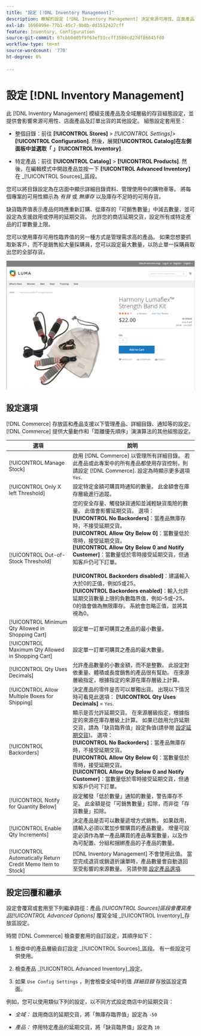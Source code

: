 ```yaml
---
title: "設定 [!DNL Inventory Management]"
description: 瞭解的設定 [!DNL Inventory Management] 決定來源可用性、店面產品和訂單出貨的選項。
exl-id: 1696999e-77b1-45c7-9b0b-dd1512427cff
feature: Inventory, Configuration
source-git-commit: 67cbb0d05f9f63ef51ccff3580cd27df86645fd0
workflow-type: tm+mt
source-wordcount: '770'
ht-degree: 0%

---
```


# 設定 [!DNL Inventory Management]

此 [!DNL Inventory Management] 模組支援產品及全域層級的存貨組態設定，並提供會影響來源可用性、店面產品及訂單出貨的其他設定。 組態設定套用至：

- 整個目錄：前往 **[!UICONTROL Stores]** > _[!UICONTROL Settings]_>**[!UICONTROL Configuration]**. 然後，展開&#x200B;**[!UICONTROL Catalog]**在左側面板中並選取「 」**[!UICONTROL Inventory]**.

- 特定產品：前往 **[!UICONTROL Catalog]** > **[!UICONTROL Products]**. 然後，在編輯模式中開啟產品並按一下 **[!UICONTROL Advanced Inventory]** 在 _[!UICONTROL Sources]_區段。

您可以將目錄設定為在店面中顯示詳細目錄資料、管理使用中的購物車等。 將每個專案的可用性顯示為 _有貨_ 或 _無庫存_ 以及庫存不足時的可用存貨。

缺貨臨界值表示產品何時應重新訂購、從庫存的「可銷售數量」中減去數量，並可設定為支援啟用或停用的延期交貨。 允許您的商店延期交貨，設定所有或特定產品的訂單數量上限。

您可以使用庫存可用性臨界值的另一種方式是管理需求高的產品。 如果您想要抓取新客戶，而不是銷售給大量採購員，您可以設定最大數量，以防止單一採購員取出您的全部存貨。

![有庫存的範例，只剩下1個](assets/storefront-stock-options-1-left.png)

## 設定選項

[!DNL Commerce] 存放區和產品支援以下管理產品、詳細目錄、通知等的設定。 [!DNL Commerce] 提供大量動作和「距離優先順序」演演算法的其他組態設定。

| 選項 | 說明 |
|--|--|
| [!UICONTROL Manage Stock] | 啟用 [!DNL Commerce] 以管理所有詳細目錄。 若此產品或此專案中的所有產品都使用存貨控制，則請設定 [!DNL Commerce]. 設定為時顯示更多選項 `Yes`. |
| [!UICONTROL Only X left Threshold] | 設定特定金額可購買時通知的數量。 此金額會在庫存層級進行追蹤。 |
| [!UICONTROL Out-of-Stock Threshold] | 您的安全存量、觸發缺貨通知並減輕缺貨風險的數量。 此值會影響延期交貨。 選項：<br />**[!UICONTROL No Backorders]**：當產品無庫存時，不接受延期交貨。<br />**[!UICONTROL Allow Qty Below 0]**：當數量低於零時，接受延期交貨。<br />**[!UICONTROL Allow Qty Below 0 and Notify Customer]**：當數量低於零時接受延期交貨，但通知客戶仍可下訂單。<br /><br />**[!UICONTROL Backorders disabled]**：建議輸入大於0的正值，例如5或25。 <br/>**[!UICONTROL Backorders enabled]**：輸入允許延期交貨數量上限的負數臨界值，例如–5或–25。 0的值會做為無限庫存。 系統會忽略正值，並將其視為0。 |
| [!UICONTROL Minimum Qty Allowed in Shopping Cart] | 設定單一訂單可購買之產品的最小數量。 |
| [!UICONTROL Maximum Qty Allowed in Shopping Cart] | 設定單一訂單可購買之產品的最大數量。 |
| [!UICONTROL Qty Uses Decimals] | 允許產品數量的小數金額，而不是整數。 此設定對依重量、體積或長度銷售的產品很有幫助。 在來源層級指定，根據指定的來源在庫存層級上計算。 |
| [!UICONTROL Allow Multiple Boxes for Shipping] | 決定產品的零件是否可以單獨出貨。 出現以下情況時可看見此選項： **[!UICONTROL Qty Uses Decimals]** = `Yes`. |
| [!UICONTROL Backorders] | 顯示是否允許延期交貨。 在來源層級指定，根據指定的來源在庫存層級上計算。 如果已啟用允許延期交貨，請為「缺貨臨界值」設定負值(請參閱 [設定延期交貨](backorders.md))。 選項：<br />**[!UICONTROL No Backorders]**：當產品無庫存時，不接受延期交貨。<br />**[!UICONTROL Allow Qty Below 0]**：當數量低於零時，接受延期交貨。<br />**[!UICONTROL Allow Qty Below 0 and Notify Customer]**：當數量低於零時接受延期交貨，但通知客戶仍可下訂單。 |
| [!UICONTROL Notify for Quantity Below] | 設定觸發「低於數量」通知的數量，警告庫存不足。 此金額是從「可銷售數量」扣除，而非從「存貨數量」扣除。 |
| [!UICONTROL Enable Qty Increments] | 決定產品是否可以數量遞增方式銷售。 如果啟用，請輸入必須以累加步驟購買的產品數量。 增量可設定必須作為單一產品購買的產品專案數量，以及作為可配置、分組和捆綁產品的子產品的數量。 |
| [!UICONTROL Automatically Return Credit Memo Item to Stock] | [!DNL Inventory Management] 不會使用此值。 當您完成退貨或銷退折讓單時，產品數量會自動退回至受影響的來源數量。 另請參閱 [設定產品選項](product-options.md). |

## 設定回覆和繼承

設定會覆寫或套用至下列繼承路徑：產品 _[!UICONTROL Sources]_區段會覆寫產品_[!UICONTROL Advanced Options]_ 覆寫全域 _[!UICONTROL Inventory]_存放區設定。

時間 [!DNL Commerce] 檢查要套用的自訂設定，其順序如下：

1. 檢查中的產品層級自訂設定 _[!UICONTROL Sources]_區段。 有一些設定可供使用。

1. 檢查產品 _[!UICONTROL Advanced Inventory]_設定。

1. 如果 `Use Config Settings` ，則會檢查全域中的值 _詳細目錄_ 存放區設定頁面。

例如，您可以使用類似下列的設定，以不同方式設定商店中的延期交貨：

- _全域：_ 啟用商店的延期交貨，將「無庫存臨界值」設定為 `-50`

- _產品：_ 停用特定產品的延期交貨，將「缺貨臨界值」設定為 `10`
